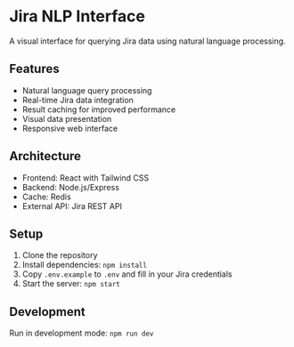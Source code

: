 # Jira NLP Interface

A visual interface for querying Jira data using natural language processing.

## Features

- Natural language query processing
- Real-time Jira data integration
- Result caching for improved performance
- Visual data presentation
- Responsive web interface

## Architecture

- Frontend: React with Tailwind CSS
- Backend: Node.js/Express
- Cache: Redis
- External API: Jira REST API

## Setup

1. Clone the repository
2. Install dependencies: `npm install`
3. Copy `.env.example` to `.env` and fill in your Jira credentials
4. Start the server: `npm start`

## Development

Run in development mode: `npm run dev`